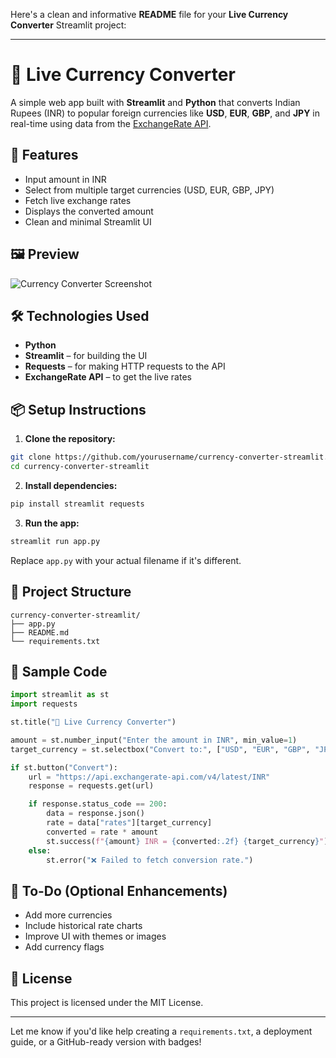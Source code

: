 Here's a clean and informative **README** file for your **Live Currency Converter** Streamlit project:

---

# 💱 Live Currency Converter

A simple web app built with **Streamlit** and **Python** that converts Indian Rupees (INR) to popular foreign currencies like **USD**, **EUR**, **GBP**, and **JPY** in real-time using data from the [ExchangeRate API](https://www.exchangerate-api.com/).

## 🚀 Features

* Input amount in INR
* Select from multiple target currencies (USD, EUR, GBP, JPY)
* Fetch live exchange rates
* Displays the converted amount
* Clean and minimal Streamlit UI

## 🖼️ Preview

![Currency Converter Screenshot](path/to/your/S1.png)


## 🛠️ Technologies Used

* **Python**
* **Streamlit** – for building the UI
* **Requests** – for making HTTP requests to the API
* **ExchangeRate API** – to get the live rates

## 📦 Setup Instructions

1. **Clone the repository:**

```bash
git clone https://github.com/yourusername/currency-converter-streamlit.git
cd currency-converter-streamlit
```

2. **Install dependencies:**

```bash
pip install streamlit requests
```

3. **Run the app:**

```bash
streamlit run app.py
```

Replace `app.py` with your actual filename if it's different.

## 📁 Project Structure

```
currency-converter-streamlit/
├── app.py
├── README.md
└── requirements.txt
```

## 📄 Sample Code

```python
import streamlit as st
import requests

st.title("💱 Live Currency Converter")

amount = st.number_input("Enter the amount in INR", min_value=1)
target_currency = st.selectbox("Convert to:", ["USD", "EUR", "GBP", "JPY"])

if st.button("Convert"):
    url = "https://api.exchangerate-api.com/v4/latest/INR"
    response = requests.get(url)

    if response.status_code == 200:
        data = response.json()
        rate = data["rates"][target_currency]
        converted = rate * amount
        st.success(f"{amount} INR = {converted:.2f} {target_currency}")
    else:
        st.error("❌ Failed to fetch conversion rate.")
```

## 📌 To-Do (Optional Enhancements)

* Add more currencies
* Include historical rate charts
* Improve UI with themes or images
* Add currency flags

## 📃 License

This project is licensed under the MIT License.

---

Let me know if you'd like help creating a `requirements.txt`, a deployment guide, or a GitHub-ready version with badges!
